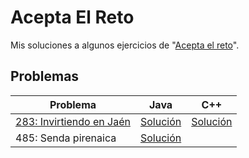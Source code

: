 # Acepta El Reto
Mis soluciones a algunos ejercicios de "[Acepta el reto](https://www.aceptaelreto.com "Acepta el reto")".

## Problemas                    
Problema  | Java | C++
------------- | ------------- | -------------
[283: Invirtiendo en Jaén](https://www.aceptaelreto.com/problem/statement.php?id=283 "283: Invirtiendo en Jaén")  | [Solución](https://github.com/perex/Acepta-El-Reto/blob/main/Reto283.java "Solución") |  [Solución](https://github.com/perex/Acepta-El-Reto/blob/main/Reto283.cpp "Solución")
485: Senda pirenaica | [Solución](https://github.com/perex/Acepta-El-Reto/blob/main/Reto485.java "Solución")




